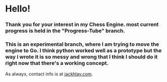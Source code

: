 # Hello!

### Thank you for your interest in my Chess Engine. most current progress is held in the "Progress-Tube" branch.

### This is an experimental branch, where I am trying to move the engine to Go. I think python worked well as a prototype but the way i wrote it is so messy and wrong that I think I should do it right now that there's a working concept.

<!-- Here are the milestones:

**Surpassed:**
- Display a board
- Display and center pieces
- Write a function to parse the FEN
- Once parsed, translate the space's info to the space
- Be able to correctly output any FEN string
- Turn Ordering
- Move Generation
- Move legality

**Working on now:**
- Vectorizing

**Working on next:**
- Let the computer make moves
- Allow the computer to explore depths without affecting the real board

  
**Stretch milestones:**
- Build in network capabilities that allow for two people to play each other
- Maybe integrate into my website.   -->

As always, contact info is at [jackhlay.com](https://jackhlay.com).

